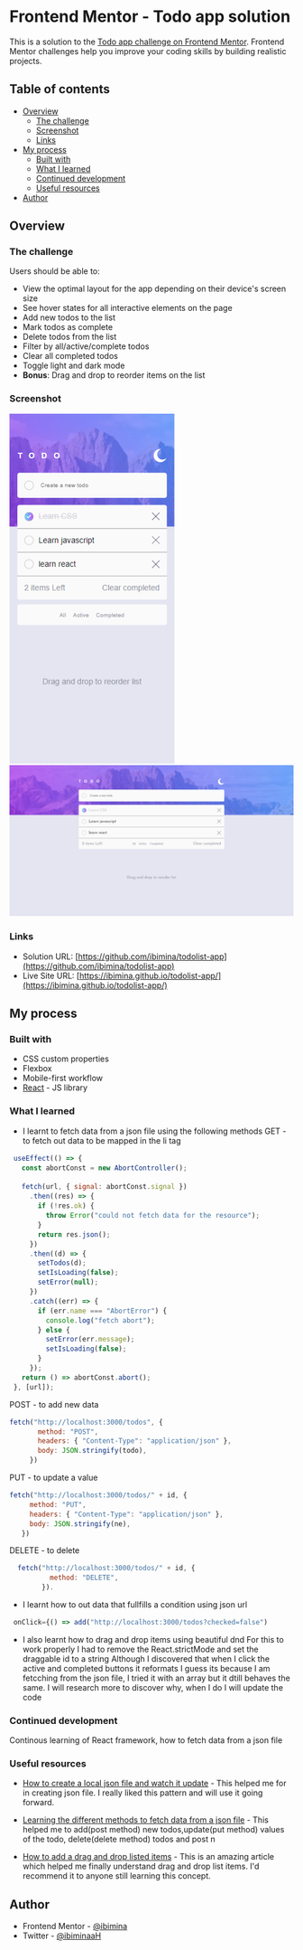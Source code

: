 # Frontend Mentor - Todo app solution

This is a solution to the [Todo app challenge on Frontend Mentor](https://www.frontendmentor.io/challenges/todo-app-Su1_KokOW). Frontend Mentor challenges help you improve your coding skills by building realistic projects. 

## Table of contents

- [Overview](#overview)
  - [The challenge](#the-challenge)
  - [Screenshot](#screenshot)
  - [Links](#links)
- [My process](#my-process)
  - [Built with](#built-with)
  - [What I learned](#what-i-learned)
  - [Continued development](#continued-development)
  - [Useful resources](#useful-resources)
- [Author](#author)


## Overview

### The challenge

Users should be able to:

- View the optimal layout for the app depending on their device's screen size
- See hover states for all interactive elements on the page
- Add new todos to the list
- Mark todos as complete
- Delete todos from the list
- Filter by all/active/complete todos
- Clear all completed todos
- Toggle light and dark mode
- **Bonus**: Drag and drop to reorder items on the list

### Screenshot

![mobile](Capture097.png)
![Desktop](Capture098.png)


### Links

- Solution URL: [https://github.com/ibimina/todolist-app](https://github.com/ibimina/todolist-app)
- Live Site URL: [https://ibimina.github.io/todolist-app/](https://ibimina.github.io/todolist-app/)

## My process

### Built with


- CSS custom properties
- Flexbox
- Mobile-first workflow
- [React](https://reactjs.org/) - JS library


### What I learned

- I learnt to fetch data from a json file using the following methods
 GET - to fetch out data to be mapped in the li tag
 ```js
  useEffect(() => {
    const abortConst = new AbortController();

    fetch(url, { signal: abortConst.signal })
      .then((res) => {
        if (!res.ok) {
          throw Error("could not fetch data for the resource");
        }
        return res.json();
      })
      .then((d) => {
        setTodos(d);
        setIsLoading(false);
        setError(null);
      })
      .catch((err) => {
        if (err.name === "AbortError") {
          console.log("fetch abort");
        } else {
          setError(err.message);
          setIsLoading(false);
        }
      });
    return () => abortConst.abort();
  }, [url]);
```
 POST - to add new data
 ```js
 fetch("http://localhost:3000/todos", {
        method: "POST",
        headers: { "Content-Type": "application/json" },
        body: JSON.stringify(todo),
      })
```
 PUT - to update a value 
 ```js
 fetch("http://localhost:3000/todos/" + id, {
      method: "PUT",
      headers: { "Content-Type": "application/json" },
      body: JSON.stringify(ne),
    })
```
 DELETE - to delete 
```jsx
  fetch("http://localhost:3000/todos/" + id, {
          method: "DELETE",
        }).
```
- I learnt how to out data that fullfills a condition  using json url 
```js
 onClick={() => add("http://localhost:3000/todos?checked=false")
```

- I also learnt how to drag and drop items using beautiful dnd
For this to work properly I had to remove the React.strictMode and set the draggable id to a string
Although I discovered that when I click the active and completed buttons it reformats I guess its because I am fetcching from the json file, I tried it with an array but it dtill behaves the same. I will research more to discover why, when I do I will update the code

### Continued development
Continous learning of React framework, how to fetch data from a json file

### Useful resources

- [How to create a local json file and watch it update](https://www.youtube.com/watch?v=eao7ABGFUXs) - This helped me for in creating json file. I really liked this pattern and will use it going forward.

- [Learning the different methods to fetch data from a json file](https://jasonwatmore.com/post/2020/02/01/react-fetch-http-post-request-examples) - This helped me to add(post method) new todos,update(put method) values of the todo, delete(delete method) todos and post n

- [How to add a drag and drop listed items](https://www.freecodecamp.org/news/how-to-add-drag-and-drop-in-react-with-react-beautiful-dnd/amp/) - This is an amazing article which helped me finally understand drag and drop list items. I'd recommend it to anyone still learning this concept.


## Author

- Frontend Mentor - [@ibimina](https://www.frontendmentor.io/profile/ibimina)
- Twitter - [@ibiminaaH](https://www.twitter.com/ibiminaaH)





